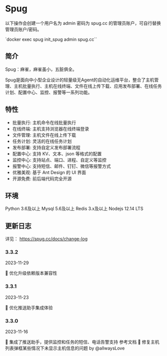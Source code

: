 
# Spug

以下操作会创建一个用户名为 admin 密码为 spug.cc 的管理员账户，可自行替换管理员账户/密码。

`docker exec spug init_spug admin spug.cc``

## 简介

Spug：麻雀，麻雀虽小，五脏俱全。

Spug是面向中小型企业设计的轻量级无Agent的自动化运维平台，整合了主机管理、主机批量执行、主机在线终端、文件在线上传下载、应用发布部署、在线任务计划、配置中心、监控、报警等一系列功能。

## 特性

- 批量执行: 主机命令在线批量执行
- 在线终端: 主机支持浏览器在线终端登录
- 文件管理: 主机文件在线上传下载
- 任务计划: 灵活的在线任务计划
- 发布部署: 支持自定义发布部署流程
- 配置中心: 支持 KV、文本、json 等格式的配置
- 监控中心: 支持站点、端口、进程、自定义等监控
- 报警中心: 支持短信、邮件、钉钉、微信等报警方式
- 优雅美观: 基于 Ant Design 的 UI 界面
- 开源免费: 前后端代码完全开源

## 环境
Python 3.6及以上
Mysql 5.6及以上
Redis 3.x及以上
Nodejs 12.14 LTS

## 更新日志

详见： https://spug.cc/docs/change-log 

### 3.3.2
2023-11-29

🔧 优化升级依赖版本兼容性

### 3.3.1
2023-11-23

🔧 优化推送助手集成体验

### 3.3.0
2023-11-16

🌟 集成了推送助手，提供监控和任务的短信、电话告警支持 参考文档
🐞 修复主机列表弹框某些情况下未显示主机信息的问题 by @allwaysLove